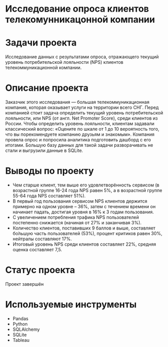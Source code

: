 # Исследование опроса клиентов телекомунникацонной компании
# Задачи проекта
Исследование данных с результатами опроса, отражающего текущий уровень потребительской лояльности (NPS) клиентов телекоммуникационной компании.
# Описание проекта
Заказчик этого исследования — большая телекоммуникационная компания, которая оказывает услуги на территории всего СНГ. Перед компанией стоит задача определить текущий уровень потребительской лояльности, или NPS (от англ. Net Promoter Score), среди клиентов из России.
Чтобы определить уровень лояльности, клиентам задавали классический вопрос: «Оцените по шкале от 1 до 10 вероятность того, что вы порекомендуете компанию друзьям и знакомым».
Компания провела опрос и попросила аналитика подготовить дашборд с его итогами. Большую базу данных для такой задачи разворачивать не стали и выгрузили данные в SQLite.

# Выводы по проекту
- Чем старше клиент, тем выше его удовлетворённость сервисом (в возрастной группе 16-24 года NPS равен 5%, а в возрастной группе 55-64 года NPS составляет 51%).
- В первый год пользования сервисом NPS клиентов держится примерно на одном уровне – 36%, затем с течением времени он начинает падать, достигая уровня в 16% к 3 годам пользования.
- С увеличением потребления трафика NPS пользователей постепенно снижается (начиная от 27% и заканчивая 3%).
- Количество клиентов, поставивших 9 баллов и выше, составляет бо́льшую часть пользователей (53%), процент критиков равен 30%, нейтралы составляют 17%.
- Итоговый уровень NPS среди клиентов составляет 22%, средняя оценка составляет 7,5.

# Статус проекта
Проект завершён

# Используемые инструменты
- Pandas
- Python
- SQLAlchemy
- SQLite
- Tableau

